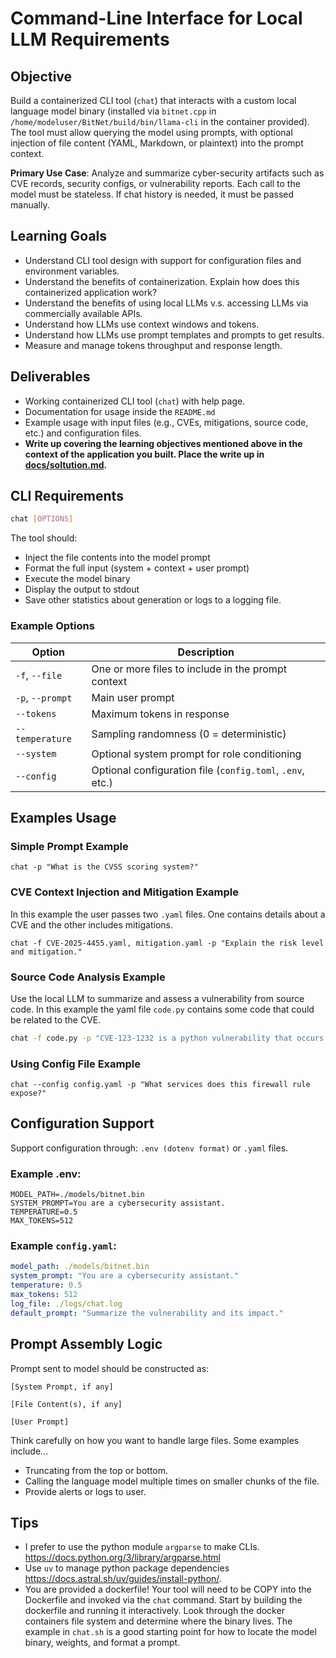 # Command-Line Interface for Local LLM Requirements

## Objective

Build a containerized CLI tool (`chat`) that interacts with a custom local language model binary (installed via `bitnet.cpp` in `/home/modeluser/BitNet/build/bin/llama-cli` in the container provided). The tool must allow querying the model using prompts, with optional injection of file content (YAML, Markdown, or plaintext) into the prompt context.

**Primary Use Case**: Analyze and summarize cyber-security artifacts such as CVE records, security configs, or vulnerability reports. Each call to the model must be stateless. If chat history is needed, it must be passed manually.

## Learning Goals

- Understand CLI tool design with support for configuration files and environment variables.
- Understand the benefits of containerization. Explain how does this containerized application work?
- Understand the benefits of using local LLMs v.s. accessing LLMs via commercially available APIs.
- Understand how LLMs use context windows and tokens.
- Understand how LLMs use prompt templates and prompts to get results.
- Measure and manage tokens throughput and response length.

## Deliverables

- Working containerized CLI tool (`chat`) with help page.
- Documentation for usage inside the `README.md`
- Example usage with input files (e.g., CVEs, mitigations, source code, etc.) and configuration files.
- **Write up covering the learning objectives mentioned above in the context of the application you built. Place the write up in [docs/soltution.md](./solution.md).**

## CLI Requirements

```bash
chat [OPTIONS]
```

The tool should:
- Inject the file contents into the model prompt
- Format the full input (system + context + user prompt)
- Execute the model binary
- Display the output to stdout
- Save other statistics about generation or logs to a logging file.

### Example Options

| Option            | Description                                                      |
|-------------------|------------------------------------------------------------------|
| `-f`, `--file`    | One or more files to include in the prompt context               |
| `-p`, `--prompt`  | Main user prompt                                                 |
| `--tokens`        | Maximum tokens in response                                       |
| `--temperature`   | Sampling randomness (0 = deterministic)                          |
| `--system`        | Optional system prompt for role conditioning                     |
| `--config`        | Optional configuration file (`config.toml`, `.env`, etc.)        |

## Examples Usage

### Simple Prompt Example

```
chat -p "What is the CVSS scoring system?"
```

### CVE Context Injection and Mitigation Example

In this example the user passes two `.yaml` files. One contains details about a CVE and the other includes mitigations.

```
chat -f CVE-2025-4455.yaml, mitigation.yaml -p "Explain the risk level and mitigation."
```

### Source Code Analysis Example

Use the local LLM to summarize and assess a vulnerability from source code. In this example the yaml file `code.py` contains some code that could be related to the CVE.

```bash
chat -f code.py -p "CVE-123-1232 is a python vulnerability that occurs when a user imports the tarfile module. Summarize the vulnerability and its impact given the source code.py"
```

### Using Config File Example

```
chat --config config.yaml -p "What services does this firewall rule expose?"
```

## Configuration Support

Support configuration through: `.env (dotenv format)` or `.yaml` files.

### Example .env:
```
MODEL_PATH=./models/bitnet.bin
SYSTEM_PROMPT=You are a cybersecurity assistant.
TEMPERATURE=0.5
MAX_TOKENS=512
```

### Example `config.yaml`:

```yaml
model_path: ./models/bitnet.bin
system_prompt: "You are a cybersecurity assistant."
temperature: 0.5
max_tokens: 512
log_file: ./logs/chat.log
default_prompt: "Summarize the vulnerability and its impact."
```

## Prompt Assembly Logic

Prompt sent to model should be constructed as:

```
[System Prompt, if any]

[File Content(s), if any]

[User Prompt]
```

Think carefully on how you want to handle large files. Some examples include...
- Truncating from the top or bottom.
- Calling the language model multiple times on smaller chunks of the file.
- Provide alerts or logs to user.

## Tips

- I prefer to use the python module `argparse` to make CLIs. https://docs.python.org/3/library/argparse.html
- Use `uv` to manage python package dependencies https://docs.astral.sh/uv/guides/install-python/.
- You are provided a dockerfile! Your tool will need to be COPY into the Dockerfile and invoked via the `chat` command. Start by building the dockerfile and running it interactively. Look through the docker containers file system and determine where the binary lives. The example in `chat.sh` is a good starting point for how to locate the model binary, weights, and format a prompt.